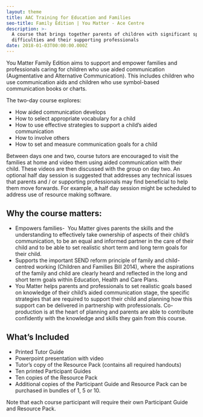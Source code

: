 ```yaml
---
layout: theme
title: AAC Training for Education and Families
seo-title: Family Edition | You Matter - Ace Centre
description: >-
  A course that brings together parents of children with significant speech
  difficulties and their supporting professionals
date: 2018-01-03T00:00:00.000Z
---
```

You Matter Family Edition aims to support and empower families and professionals caring for children who use aided communication (Augmentative and Alternative Communication). This includes children who use communication aids and children who use symbol-based communication books or charts.

The two-day course explores:

* How aided communication develops
* How to select appropriate vocabulary for a child
* How to use effective strategies to support a child’s aided communication
* How to involve others
* How to set and measure communication goals for a child

Between days one and two, course tutors are encouraged to visit the families at home and video them using aided communication with their child.  These videos are then discussed with the group on day two.
An optional half day session is suggested that addresses any technical issues that parents and / or supporting professionals may find beneficial to help them move forwards.  For example, a half day session might be scheduled to address use of resource making software.

## Why the course matters:

* Empowers families-  You Matter gives parents the skills and the understanding to effectively take ownership of aspects of their child’s communication, to be an equal and informed partner in the care of their child and to be able to set realistic short term and long term goals for their child.
* Supports the important SEND reform principle of family and child-centred working (Children and Families Bill 2014), where the aspirations of the family and child are clearly heard and reflected in the long and short term goals within Education, Health and Care Plans. 
* You Matter helps parents and professionals to set realistic goals based on knowledge of their child’s aided communication stage, the specific strategies that are required to support their child and planning how this support can be delivered in partnership with professionals. Co-production is at the heart of planning and parents are able to contribute confidently with the knowledge and skills they gain from this course. 



## What’s Included

* Printed Tutor Guide
* Powerpoint presentation with video
* Tutor’s copy of the Resource Pack (contains all required handouts)
* Ten printed Participant Guides
* Ten copies of the Resource Pack
* Additional copies of the Participant Guide and Resource Pack can be purchased in bundles of 1, 5 or 10.

Note that each course participant will require their own Participant Guide and Resource Pack.
